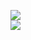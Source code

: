 [![](https://img.shields.io/badge/Made%20With-Github%20Spray-lightgrey.svg?style=for-the-badge&logo=github)](https://github.com/Annihil/github-spray#5257)  
[![](https://i.imgur.com/2DrTn0Z.gif)](https://github.com/Annihil/github-spray)